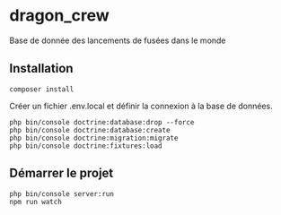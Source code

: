 # dragon_crew
Base de donnée des lancements de fusées dans le monde

## Installation

```shell
composer install
```

Créer un fichier .env.local et définir la connexion à la base de données.

```shell
php bin/console doctrine:database:drop --force
php bin/console doctrine:database:create
php bin/console doctrine:migration:migrate
php bin/console doctrine:fixtures:load
```

## Démarrer le projet

```shell
php bin/console server:run
npm run watch
```